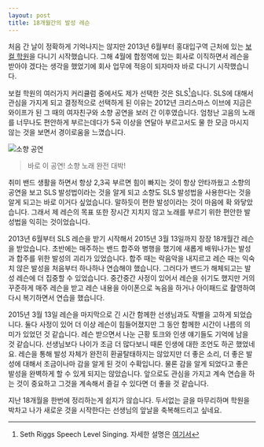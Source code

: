 ```yaml
---
layout: post
title: 18개월간의 발성 레슨
---
```


처음 간 날이 정확하게 기억나지는 않지만 2013년 6월부터 홍대입구역 근처에 있는 [보컬 학원](http://www.supervocal.co.kr/)을 다니기 시작했습니다. 그해 4월에 합정역에 있는 회사로 이직하면서 레슨을 받아야 겠다는 생각을 했었기에 회사 업무에 적응이 되자마자 바로 다니기 시작했습니다.

보컬 학원의 여러가지 커리큘럼 중에서도 제가 선택한 것은 SLS[^SLS]습니다. SLS에 대해서 관심을 가지게 되고 결정적으로 선택하게 된 이유는 2012년 크리스마스 이브에 지금은 와이프가 된 그 때의 여자친구와 소향 공연을 보러 간 이후였습니다. 엄청난 고음의 노래를 너무나도 편안하게 부르는데다가 5곡 이상을 연달아 부르고서도 물 한 모금 마시지 않는 것을 보면서 경이로움을 느꼈습니다. 

![소향 공연](http://img.etoday.co.kr/pto_db/2012/11/20121123145644_241334_500_662.jpg)

> 바로 이 공연! 소향 노래 완전 대박!


취미 밴드 생활을 하면서 항상 2,3곡 부르면 힘이 빠지는 것이 항상 안타까웠고 소향의 공연을 보고 SLS 발성법이라는 것을 알게 되고 소향도 SLS 발성법을 사용한다는 것을 알게 되고는 바로 이거다 싶었습니다. 말하듯이 편한 발성이라는 것이 마음에 확 와닿았습니다. 그래서 제 레슨의 목표 또한 장시간 지치지 않고 노래를 부르기 위한 편안한 발성법을 익히는 것이었습니다. 

2013년 6월부터 SLS 레슨을 받기 시작해서 2015년 3월 13일까지 장장 18개월간 레슨을 받았습니다. 초반에는 매주하는 밴드 합주와 병행을 했기에 새롭게 배워나가는 발성과 합주를 위한 발성의 괴리가 있었습니다. 합주 때는 락음악을 내지르고 레슨 때는 익숙치 않은 발성을 처음부터 하나하나 연습해야 했습니다. 그러다가 밴드가 해체되고는 발성 레슨에 더 집중할 수 있었습니다. 중간중간 사정이 있어서 레슨을 쉬기도 했지만 거의 꾸준하게 매주 레슨을 받고 레슨 내용을 아이폰으로 녹음을 하거나 아이패드로 촬영하여 다시 복기하면서 연습을 했습니다.

2015년 3월 13일 레슨을 마지막으로 긴 시간 함께한 선생님과도 작별을 고하게 되었습니다. 둘다 사정이 있어 더 이상 레슨이 힘들어졌지만 그 동안 함께한 시간이 나름의 의미가 있었던 것 같습니다. 레슨 받으면서 나눈 근황 토크와 인생 얘기들도 기억에 남을 것 같습니다. 선생님보다 나이가 조금 더 많다보니 때론 인생에 대한 조언도 하곤 했었네요. 레슨을 통해 발성 자체가 완전히 환골탈태하지는 않았지만 더 좋은 소리, 더 좋은 발성에 대해서 조금이나마 감을 알게 된 것이 수확입니다. 물론 감을 알게 되었다고 좋은 발성을 완벽하게 할 수 있게 되지는 않았습니다. 앞으로도 관심을 가지고 계속 연습을 하는 것이 중요하고 그것을 계속해서 즐길 수 있다면 더 좋을 것 같습니다.

지난 18개월을 한번에 정리하는게 쉽지가 않습니다. 두서없는 글을 마무리하며 학원을 박차고 나가 새로운 것을 시작한다는 선생님의 앞날을 축복해드리고 싶네요. 

[^SLS]: Seth Riggs Speech Level Singing. 자세한 설명은 [여기서](http://www.supervocal.co.kr/web/sls/seth_riggs.html)
